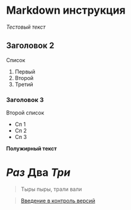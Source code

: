 # Markdown инструкция

*Тестовый текст*

## Заголовок 2

Список

1. Первый
2. Второй
3. Третий

### Заголовок 3

Второй список

* Сп 1
* Сп 2
* Сп 3

**Полужирный текст**

# ***Раз*** **Два** *Три*



>Тыры пыры, трали вали


>[Введение в контроль версий](https://gbcdn.mrgcdn.ru/uploads/asset/4777534/attachment/2b9f26ab91400893f1066ac8796319e6.pdf)